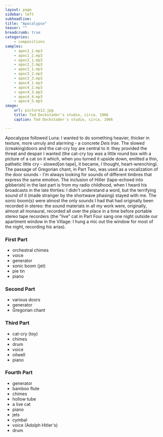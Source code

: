 ```yaml
---
layout: page
sidebar: left
subheadline: 
title: "Apocalypse"
teaser: ""
breadcrumb: true
categories:
    - compositions
samples:
    - apoc1_1.mp3
    - apoc1_2.mp3
    - apoc2_1.mp3
    - apoc2_2.mp3
    - apoc3_1.mp3
    - apoc3_2.mp3
    - apoc3_3.mp3
    - apoc4_1.mp3
    - apoc4_2.mp3
    - apoc4_3.mp3
    - apoc4_4.mp3
    - apoc4_5.mp3
image:
    url: picture12.jpg
    title: Tod Dockstader's studio, circa. 1966
    caption: Tod Dockstader's studio, circa. 1966

---
```


Apocalypse followed Luna: I wanted to do something heavier, thicker in texture, more unruly and alarming - a concrete *Deis Irae*. The slowed (creaking)doors and the cat-cry toy are central to it: they provided the threat and despair I wanted (the cat-cry toy was a little round box with a picture of a cat on it which, when you turned it upside down, emitted a thin, pathetic little cry - slowed[on tape], it became, I thought, heart-wrenching). The passage of Gregorian chant, in Part Two, was used as a vocalization of the door sounds - I'm always looking for sounds of different timbres that express the same emotion. The inclusion of Hitler (tape-echoed into gibberish) in the last part is from my radio childhood, when I heard his broadcasts in the late thirties: I didn't understand a word, but the terrifying sound of it (made stranger by the shortwave phasing) stayed with me. The sonic boom(s) were almost the only sounds I had that had originally been recorded in stereo: the sound materials in all my work were, originally, almost all monaural, recorded all over the place in a time before portable stereo tape recorders (the &quot;live&quot; cat in Part Four sang one night outside our apartment window in the Village: I hung a mic out the window for most of the night, recording his arias).

### First Part

 - orchestral chimes
 - voice
 - generator
 - sonic boom (jet)
 - pie tin
 - piano
### Second Part

 - various doors
 - generator
 - Gregorian chant
### Third Part

 - cat-cry (toy)
 - chimes
 - drum
 - voice
 - oilwell
 - piano
### Fourth Part

 - generator
 - bamboo flute
 - chimes
 - hollow tube
 - a live cat
 - piano
 - jets
 - cymbal
 - voice (Adolph Hitler's)
 - drum
